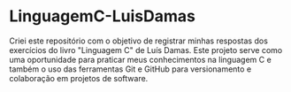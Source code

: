 # LinguagemC-LuisDamas
 Criei este repositório com o objetivo de registrar minhas respostas dos exercícios do livro "Linguagem C" de Luís Damas. Este projeto serve como uma oportunidade para praticar meus conhecimentos na linguagem C e também o uso das ferramentas Git e GitHub para versionamento e colaboração em projetos de software.